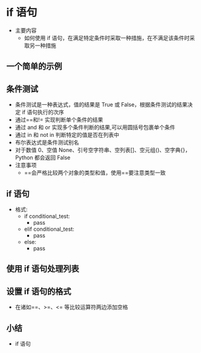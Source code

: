 # if 语句

- 主要内容
  - 如何使用 if 语句，在满足特定条件时采取一种措施，在不满足该条件时采取另一种措施

## 一个简单的示例

## 条件测试

- 条件测试是一种表达式，值的结果是 True 或 False，根据条件测试的结果决定 if 语句执行的次序
- 通过==和!= 实现判断单个条件的结果
- 通过 and 和 or 实现多个条件判断的结果,可以用圆括号包裹单个条件
- 通过 in 和 not in 判断特定的值是否在列表中
- 布尔表达式是条件测试别名
- 对于数值 0、空值 None、引号空字符串、空列表[]、空元组()、空字典{}，Python 都会返回 False
- 注意事项
  - ==会严格比较两个对象的类型和值，使用==要注意类型一致

## if 语句

- 格式:
  - if conditional_test:
    - pass
  - elif conditional_test:
    - pass
  - else:
    - pass

## 使用 if 语句处理列表

## 设置 if 语句的格式
- 在诸如==、>=、<= 等比较运算符两边添加空格

## 小结

- if 语句
